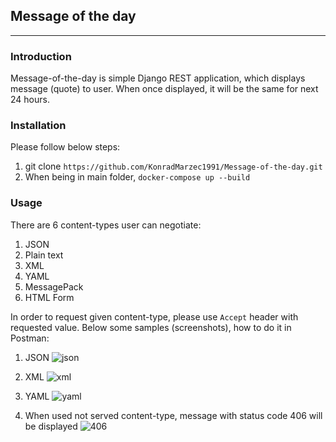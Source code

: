 ## Message of the day
<hr >

### Introduction
Message-of-the-day is simple Django REST application, which displays message (quote) to user.
When once displayed, it will be the same for next 24 hours.

### Installation
Please follow below steps:
1) git clone `https://github.com/KonradMarzec1991/Message-of-the-day.git`
2) When being in main folder, `docker-compose up --build`

### Usage
There are 6 content-types user can negotiate:
1) JSON
2) Plain text
3) XML
4) YAML
5) MessagePack
6) HTML Form

In order to request given content-type, please use `Accept` header with requested value.
Below some samples (screenshots), how to do it in Postman:

1) JSON
![json](https://user-images.githubusercontent.com/33575891/102020428-78aef080-3d79-11eb-960c-35f1952963d5.png)

2) XML
![xml](https://user-images.githubusercontent.com/33575891/102020440-8f554780-3d79-11eb-8bad-0ed17a7c90e8.png)

3) YAML
![yaml](https://user-images.githubusercontent.com/33575891/102020461-b14eca00-3d79-11eb-9593-ee2629a86ff7.png)

4) When used not served content-type, message with status code 406 will be displayed
![406](https://user-images.githubusercontent.com/33575891/102020468-bca1f580-3d79-11eb-81f3-1f9835c8438f.png)
